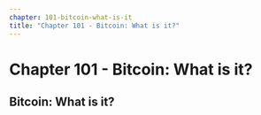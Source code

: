 ```yaml
---
chapter: 101-bitcoin-what-is-it
title: "Chapter 101 - Bitcoin: What is it?"
---
```


# Chapter 101 - Bitcoin: What is it?

## Bitcoin: What is it?
